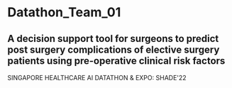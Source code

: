 # Datathon_Team_01
## A decision support tool for surgeons to predict post surgery complications of elective surgery patients using pre-operative clinical risk factors

SINGAPORE HEALTHCARE AI DATATHON & EXPO: SHADE'22

